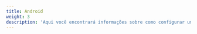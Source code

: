 ```yaml
---
title: Android
weight: 3
description: 'Aqui você encontrará informações sobre como configurar um projeto com o Beagle em aplicações Android'
---
```

